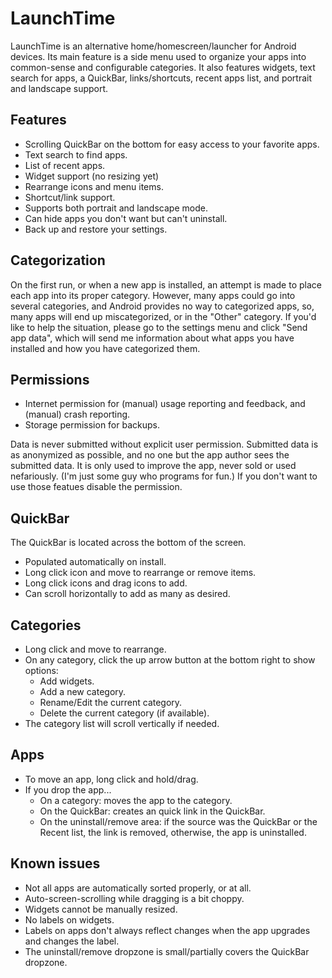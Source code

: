 LaunchTime
=========

LaunchTime is an alternative home/homescreen/launcher for Android devices. Its main feature is a side menu used to organize your apps into common-sense and configurable categories. It also features widgets, text search for apps, a QuickBar, links/shortcuts, recent apps list, and portrait and landscape support.

Features
----------
* Scrolling QuickBar on the bottom for easy access to your favorite apps.
* Text search to find apps.
* List of recent apps.
* Widget support (no resizing yet)
* Rearrange icons and menu items.
* Shortcut/link support.
* Supports both portrait and landscape mode.
* Can hide apps you don't want but can't uninstall.
* Back up and restore your settings.

Categorization
----------
On the first run, or when a new app is installed, an attempt is made to place each app into its proper category.  However,  many apps could go into several categories, and Android provides no way to categorized apps, so, many apps will end up miscategorized, or in the "Other" category. If you'd like to help the situation, please go to the settings menu and click "Send app data", which will send me information about what apps you have installed and how you have categorized them.

Permissions
----------
* Internet permission for (manual) usage reporting and feedback, and (manual) crash reporting.
* Storage permission for backups.

Data is never submitted without explicit user permission. Submitted data is as anonymized as possible, and no one but the app author sees the submitted data. It is only used to improve the app, never sold or used nefariously. (I'm just some guy who programs for fun.)
If you don't want to use those featues disable the permission.


QuickBar
----------
The QuickBar is located across the bottom of the screen.
* Populated automatically on install.
* Long click icon and move to rearrange or remove items.
* Long click icons and drag icons to add.
* Can scroll horizontally to add as many as desired.


Categories
----------
* Long click and move to rearrange.
* On any category, click the up arrow button at the bottom right to show options:
  * Add widgets.
  * Add a new category.
  * Rename/Edit the current category.
  * Delete the current category (if available).
* The category list will scroll vertically if needed.


Apps
----------
* To move an app, long click and hold/drag.
* If you drop the app...
  * On a category: moves the app to the category.
  * On the QuickBar: creates an quick link in the QuickBar.
  * On the uninstall/remove area: if the source was the QuickBar or the Recent list, the link is removed, otherwise, the app is uninstalled.

Known issues
----------
* Not all apps are automatically sorted properly, or at all.
* Auto-screen-scrolling while dragging is a bit choppy.
* Widgets cannot be manually resized.
* No labels on widgets.
* Labels on apps don't always reflect changes when the app upgrades and changes the label.
* The uninstall/remove dropzone is small/partially covers the QuickBar dropzone.

